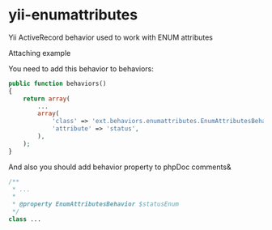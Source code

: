 yii-enumattributes
==================

Yii ActiveRecord behavior used to work with ENUM attributes

Attaching example

You need to add this behavior to behaviors:

```php
public function behaviors()
{
    return array(
        ...
        array(
            'class' => 'ext.behaviors.enumattributes.EnumAttributesBehavior',
            'attribute' => 'status',
        ),
    );
}
```

And also you should add behavior property to phpDoc comments&

```php
/**
 * ...
 * 
 * @property EnumAttributesBehavior $statusEnum
 */
class ...
```
